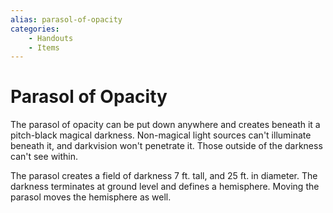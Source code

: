 ```yaml
---
alias: parasol-of-opacity
categories:
    - Handouts
    - Items
---
```

# Parasol of Opacity

The parasol of opacity can be put down anywhere and creates beneath it a pitch-black magical darkness. Non-magical light sources can't illuminate beneath it, and darkvision won't penetrate it. Those outside of the darkness can't see within.

The parasol creates a field of darkness 7 ft. tall, and 25 ft. in diameter. The darkness terminates at ground level and defines a hemisphere. Moving the parasol moves the hemisphere as well.
